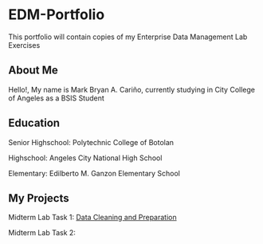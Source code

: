 # EDM-Portfolio
This portfolio will contain copies of my Enterprise Data Management Lab Exercises
## About Me
Hello!, My name is Mark Bryan A. Cariño, currently studying in City College of Angeles as a BSIS Student
## Education
Senior Highschool: Polytechnic College of Botolan

Highschool: Angeles City National High School

Elementary: Edilberto M. Ganzon Elementary School

## My Projects
Midterm Lab Task 1: [Data Cleaning and Preparation]()

Midterm Lab Task 2:
